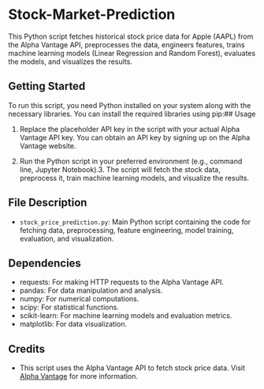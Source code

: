 # Stock-Market-Prediction


This Python script fetches historical stock price data for Apple (AAPL) from the Alpha Vantage API, preprocesses the data, engineers features, trains machine learning models (Linear Regression and Random Forest), evaluates the models, and visualizes the results.

## Getting Started

To run this script, you need Python installed on your system along with the necessary libraries. You can install the required libraries using pip:## Usage

1. Replace the placeholder API key in the script with your actual Alpha Vantage API key. You can obtain an API key by signing up on the Alpha Vantage website.

2. Run the Python script in your preferred environment (e.g., command line, Jupyter Notebook).3. The script will fetch the stock data, preprocess it, train machine learning models, and visualize the results.

## File Description

- `stock_price_prediction.py`: Main Python script containing the code for fetching data, preprocessing, feature engineering, model training, evaluation, and visualization.

## Dependencies

- requests: For making HTTP requests to the Alpha Vantage API.
- pandas: For data manipulation and analysis.
- numpy: For numerical computations.
- scipy: For statistical functions.
- scikit-learn: For machine learning models and evaluation metrics.
- matplotlib: For data visualization.

## Credits

- This script uses the Alpha Vantage API to fetch stock price data. Visit [Alpha Vantage](https://www.alphavantage.co/) for more information.


